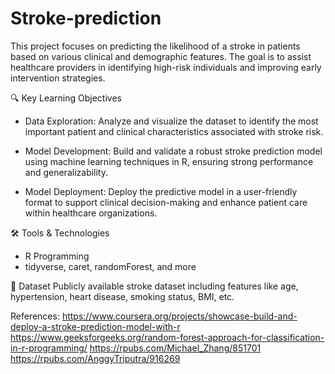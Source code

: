 # Stroke-prediction

This project focuses on predicting the likelihood of a stroke in patients based on various clinical and demographic features. The goal is to assist healthcare providers in identifying high-risk individuals and improving early intervention strategies.

🔍 Key Learning Objectives
- Data Exploration:
Analyze and visualize the dataset to identify the most important patient and clinical characteristics associated with stroke risk.

- Model Development:
Build and validate a robust stroke prediction model using machine learning techniques in R, ensuring strong performance and generalizability.

- Model Deployment:
Deploy the predictive model in a user-friendly format to support clinical decision-making and enhance patient care within healthcare organizations.

🛠️ Tools & Technologies
- R Programming
- tidyverse, caret, randomForest, and more 

📁 Dataset
Publicly available stroke dataset including features like age, hypertension, heart disease, smoking status, BMI, etc.

References:
https://www.coursera.org/projects/showcase-build-and-deploy-a-stroke-prediction-model-with-r
https://www.geeksforgeeks.org/random-forest-approach-for-classification-in-r-programming/
https://rpubs.com/Michael_Zhang/851701
https://rpubs.com/AnggyTriputra/916269
